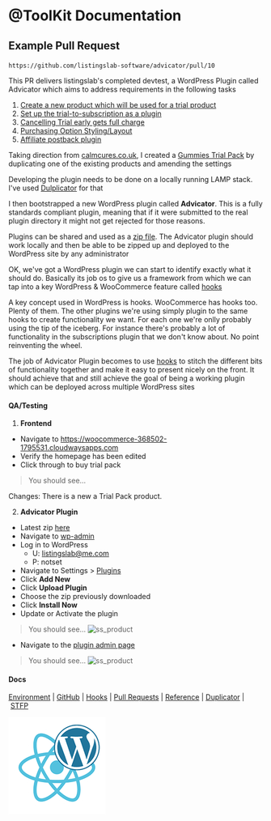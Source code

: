 # @ToolKit Documentation

## Example Pull Request

`https://github.com/listingslab-software/advicator/pull/10`

This PR delivers listingslab's completed devtest, a WordPress Plugin called Advicator 
which aims to address requirements in the following tasks

1. [Create a new product which will be used for a trial product](https://github.com/listingslab-software/advicator/issues/2)
2. [Set up the trial-to-subscription as a plugin](https://github.com/listingslab-software/advicator/issues/3)
3. [Cancelling Trial early gets full charge](https://github.com/listingslab-software/advicator/issues/4)
4. [Purchasing Option Styling/Layout](https://github.com/listingslab-software/advicator/issues/5)
5. [Affiliate postback plugin](https://github.com/listingslab-software/advicator/issues/6)

Taking direction from [calmcures.co.uk](https://calmcures.co.uk/product/starter-pack), I created a [Gummies Trial Pack](https://woocommerce-368502-1795531.cloudwaysapps.com/product/gummies-trial/) by duplicating one of the existing products and amending the settings

Developing the plugin needs to be done on a locally running LAMP stack. I've used [Dulplicator](https://snapcreek.com/duplicator/docs/quick-start/) for that

I then bootstrapped a new WordPress plugin called **Advicator**. This is a fully standards compliant plugin, meaning that if it were submitted to the real plugin directory it might not get rejected for those reasons.

Plugins can be shared and used as a [zip file](https://github.com/listingslab-software/advicator/raw/devtests/listingslab/plugins/advicator.zip). The Advicator plugin should work locally and then be able to be zipped up and deployed to the WordPress site by any administrator

OK, we've got a WordPress plugin we can start to identify exactly what it should do. Basically its job os to give us a framework from which we can tap into a key WordPress & WooCommerce feature called [hooks](https://developer.wordpress.org/plugins/hooks)

A key concept used in WordPress is hooks. WooCommerce has hooks too. Plenty of them. The other plugins we're using simply plugin to the same hooks to create functionality we want. For each one we're onlly probably using the tip of the iceberg. For instance there's probably a lot of functionality in the subscriptions plugin that we don't know about. No point reinventing the wheel.

The job of Advicator Plugin becomes to use [hooks](https://github.com/listingslab-software/advicator/blob/devtests/listingslab/plugins/advicator/advicator-woo-hooks.php) to stitch the different bits of functionality together and make it easy to present nicely on the front. It should achieve that and still achieve the goal of being a working plugin which can be deployed across multiple WordPress sites


#### QA/Testing 

1. **Frontend**

- Navigate to https://woocommerce-368502-1795531.cloudwaysapps.com
- Verify the homepage has been edited
- Click through to buy trial pack

> You should see...

Changes: There is a new a Trial Pack product.

2. **Advicator Plugin**

- Latest zip [here](https://github.com/listingslab-software/advicator/raw/develop/listingslab/plugins/advicator.zip)
- Navigate to [wp-admin](https://woocommerce-368502-1795531.cloudwaysapps.com/wp-admin/)
- Log in to WordPress 
	- U: listingslab@me.com
	- P: notset
- Navigate to Settings > [Plugins](https://woocommerce-368502-1795531.cloudwaysapps.com/wp-admin/plugins.php)
- Click **Add New**
- Click **Upload Plugin**
- Choose the zip previously downloaded
- Click **Install Now**
- Update or Activate the plugin

> You should see...
![ss_product](../../media/install-plugin.png?raw=true)

- Navigate to the [plugin admin page](https://woocommerce-368502-1795531.cloudwaysapps.com/wp-admin/admin.php?page=advicator)

> You should see...
![ss_product](../../media/plugin-admin.png?raw=true)

#### Docs 

[Environment](../Environment.md)&nbsp;|&nbsp;[GitHub](../GitHub.md)&nbsp;|&nbsp;[Hooks](../Hooks.md)&nbsp;|&nbsp;[Pull Requests](../Pull_Requests.md)&nbsp;|&nbsp;[Reference](../Reference.md)&nbsp;|&nbsp;[Duplicator](../Duplicator.md)&nbsp;|&nbsp;[STFP](../STFP.md)

![Listingslab @ToolKit](../png/react_wordpress.png)